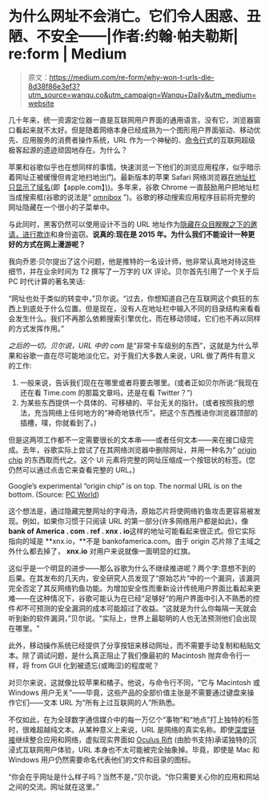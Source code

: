 # 为什么网址不会消亡。它们令人困惑、丑陋、不安全——|作者:约翰·帕夫勒斯| re:form | Medium

> 原文：<https://medium.com/re-form/why-won-t-urls-die-8d38f86e3ef3?utm_source=wanqu.co&utm_campaign=Wanqu+Daily&utm_medium=website>





几十年来，统一资源定位器一直是互联网用户界面的通用语言。没有它，浏览器窗口看起来就不太好。但是随着网络本身已经成熟为一个图形用户界面驱动、移动优先、应用服务的消费者操作系统，URL 作为一个神秘的、[命令行](/re-form/ux-for-wizards-e6ffaad577b4)式的互联网超级极客起源的遗迹顽固地存在。为什么？

苹果和谷歌似乎也在想同样的事情。快速浏览一下他们的浏览应用程序，似乎暗示着网址正被缓慢但肯定地扫地出门。最新版本的苹果 Safari 网络浏览器[在地址栏只显示了域名](http://arstechnica.com/apple/2014/10/os-x-10-10/12/#safari)(即【apple.com】[)](http://www.apple.com))。多年来，谷歌 Chrome 一直鼓励用户把地址栏当成搜索框(谷歌的说法是“ [omnibox](https://support.google.com/chrome/answer/95440?hl=en) ”)。谷歌的移动搜索应用程序目前将完整的网址隐藏在一个很小的子菜单中。

与此同时，黑客仍然可以使用设计不当的 URL 地址作为[隐藏在众目睽睽之下的邀请，进行欺诈](/@thedanigrant/need-a-last-minute-flight-45af88ec8df3)和身份盗窃。**说真的:现在是 2015 年。为什么我们不能设计一种更好的方式在网上漫游呢？**

我向乔恩·贝尔提出了这个问题，他是推特的一名设计师，他非常认真地对待这些细节，并在业余时间为 T2 撰写了一万字的 UX 评论。贝尔首先引用了一个关于后 PC 时代计算的著名笑话:



“网址也处于类似的转变中，”贝尔说。“过去，你想知道自己在互联网这个疯狂的东西上到底处于什么位置。但是现在，没有人在地址栏中输入不同的目录结构来看看会发生什么。我们不再那么依赖搜索引擎优化，而在移动领域，它们也不再以同样的方式发挥作用。”

*之后的一切。贝尔说，URL 中的 com* 是“非常卡车级别的东西”，这就是为什么苹果和谷歌一直在尽可能地淡化它。对于我们大多数人来说，URL 做了两件有意义的工作:



1.  一般来说，告诉我们现在在哪里或者将要去哪里。(或者正如贝尔所说:“我现在还在看 Time.com 的那篇文章吗，还是在看 Twitter？”)
2.  为某些东西提供一个具体的、可移植的、平台无关的指针。(或者按照我的想法，充当网络上任何地方的“神奇地铁代币”。把这个东西推进你浏览器顶部的插槽，噗，你就看到了。)

但是这两项工作都不一定需要很长的文本串——或者任何文本——来在接口级完成。去年，谷歌实际上尝试了在其网络浏览器中删除网址，并用一种名为“ [origin chip](http://www.theregister.co.uk/2014/05/05/chrome_origin_chip_ui_controversy/) 的东西取而代之。这个 UI 元素将完整的网址压缩成一个按钮状的标签。(您仍然可以通过点击它来查看完整的 URL。)



Google’s experimental “origin chip” is on top. The normal URL is on the bottom. (Source: [PC World](https://cms-images.idgesg.nimg/article/2014/05/canarytop-100266164-orig.png))



这个想法是，通过隐藏完整网址的字母汤，原始芯片将使网络钓鱼攻击更容易被发现。例如，如果你习惯于只阅读 URL 的第一部分(许多网络用户都是如此)，像**bank of America . com . ref . xnx . io**这样的地址可能看起来很正式。但它实际指向的域是 **xnx.io，**不是 bankofamerica.com。由于 origin 芯片除了主域之外什么都去掉了， **xnx.io** 对用户来说就像一面明显的红旗。

这似乎是一个明显的进步——那么谷歌为什么不继续推进呢？两个字:意想不到的后果。在其发布的几天内，安全研究人员发现了“原始芯片”中的一个漏洞，该漏洞完全否定了其反网络钓鱼功能。为增加安全性而重新设计传统用户界面比看起来更难——在这种情况下，谷歌可能认为在已经“足够好”的用户界面中引入不熟悉的控件*和*不可预测的安全漏洞的成本可能超过了收益。“这就是为什么你每隔一天就会听到新的软件漏洞，”贝尔说。"实际上，世界上最聪明的人也无法预测他们会出现在哪里。"

此外，移动操作系统已经提供了分享按钮来移动网址，而不需要手动复制和粘贴文本。除了调试问题，是什么真正阻止了我们像最初的 Macintosh 抛弃命令行一样，将 from GUI 化到被遗忘(或晦涩)的程度呢？

对贝尔来说，这就像比较苹果和橘子。他说，与命令行不同，“它与 Macintosh 或 Windows 用户无关”——毕竟，这些产品的全部价值主张是不需要通过键盘来操作它们——文本 URL 为“所有上过互联网的人”所熟悉。



不仅如此，在为全球数字通信媒介中的每一万亿个“事物”和“地点”打上独特的标签时，很难超越纯文本。从某种意义上来说，URL 是网络的真实名称。即使[深度链接](http://venturebeat.com/2015/02/01/why-deep-linking-isnt-enough-for-mobile-app-integration/)继续整合应用和网络，虚拟现实界面如 [Oculus Rift](https://www.oculus.com/) (由脸书支持)承诺独特的沉浸式互联网用户体验，URL 本身也不太可能被完全抽象掉。毕竟，即使是 Mac 和 Windows 用户仍然需要命名代表他们的文件和目录的图标。

“你会在乎网址是什么样子吗？当然不是，”贝尔说。“你只需要关心你的应用和网站之间的交流。网址就在这里。”









